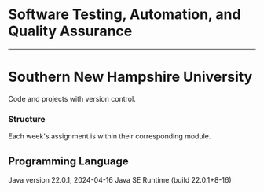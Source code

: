 # Software Testing, Automation, and Quality Assurance
--- 
# Southern New Hampshire University 
Code and projects with version control. 
### Structure 
Each week's assignment is within their corresponding module. 
## Programming Language 
Java version 22.0.1, 2024-04-16 
Java SE Runtime (build 22.0.1+8-16)
